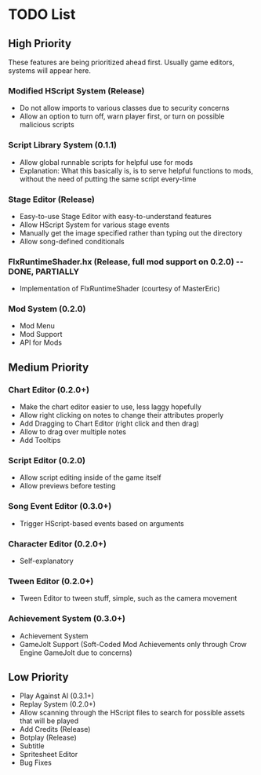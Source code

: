 # TODO List

## High Priority

These features are being prioritized ahead first.
Usually game editors, systems will appear here.

### Modified HScript System (Release)

* Do not allow imports to various classes due to security concerns
* Allow an option to turn off, warn player first, or turn on possible malicious scripts

### Script Library System (0.1.1)

* Allow global runnable scripts for helpful use for mods
* Explanation: What this basically is, is to serve helpful functions to mods, without the need of putting the same script every-time

### Stage Editor (Release)

* Easy-to-use Stage Editor with easy-to-understand features
* Allow HScript System for various stage events
* Manually get the image specified rather than typing out the directory
* Allow song-defined conditionals

### FlxRuntimeShader.hx (Release, full mod support on 0.2.0) --DONE, PARTIALLY

* Implementation of FlxRuntimeShader (courtesy of MasterEric)

### Mod System (0.2.0)

* Mod Menu
* Mod Support
* API for Mods

## Medium Priority

### Chart Editor (0.2.0+)

* Make the chart editor easier to use, less laggy hopefully
* Allow right clicking on notes to change their attributes properly
* Add Dragging to Chart Editor (right click and then drag)
* Allow to drag over multiple notes
* Add Tooltips

### Script Editor (0.2.0)

* Allow script editing inside of the game itself
* Allow previews before testing

### Song Event Editor (0.3.0+)

* Trigger HScript-based events based on arguments

### Character Editor (0.2.0+)

* Self-explanatory

### Tween Editor (0.2.0+)

* Tween Editor to tween stuff, simple, such as the camera movement

### Achievement System (0.3.0+)

* Achievement System
* GameJolt Support (Soft-Coded Mod Achievements only through Crow Engine GameJolt due to concerns)

## Low Priority

* Play Against AI (0.3.1+)
* Replay System (0.2.0+)
* Allow scanning through the HScript files to search for possible assets that will be played
* Add Credits (Release)
* Botplay (Release)
* Subtitle
* Spritesheet Editor
* Bug Fixes
